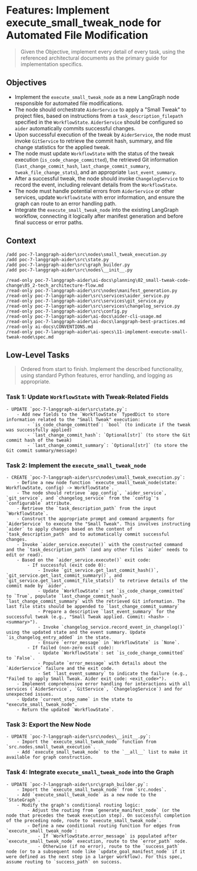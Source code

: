# Features: Implement execute_small_tweak_node for Automated File Modification

> Given the Objective, implement every detail of every task, using the referenced architectural documents as the primary guide for implementation specifics.

## Objectives

- Implement the `execute_small_tweak_node` as a new LangGraph node responsible for automated file modifications.
- The node should orchestrate `AiderService` to apply a "Small Tweak" to project files, based on instructions from a `task_description_filepath` specified in the `WorkflowState`. `AiderService` should be configured so `aider` automatically commits successful changes.
- Upon successful execution of the tweak by `AiderService`, the node must invoke `GitService` to retrieve the commit hash, summary, and file change statistics for the applied tweak.
- The node must update `WorkflowState` with the status of the tweak execution (`is_code_change_committed`), the retrieved Git information (`last_change_commit_hash`, `last_change_commit_summary`, `tweak_file_change_stats`), and an appropriate `last_event_summary`.
- After a successful tweak, the node should invoke `ChangelogService` to record the event, including relevant details from the `WorkflowState`.
- The node must handle potential errors from `AiderService` or other services, update `WorkflowState` with error information, and ensure the graph can route to an error handling path.
- Integrate the `execute_small_tweak_node` into the existing LangGraph workflow, connecting it logically after manifest generation and before final success or error paths.

## Context
```
/add poc-7-langgraph-aider\src\nodes\small_tweak_execution.py
/add poc-7-langgraph-aider\src\state.py
/add poc-7-langgraph-aider\src\graph_builder.py
/add poc-7-langgraph-aider\src\nodes\__init__.py

/read-only poc-7-langgraph-aider\ai-docs\planning\02_small-tweak-code-change\05_2-tech_architecture-flow.md
/read-only poc-7-langgraph-aider\src\nodes\manifest_generation.py
/read-only poc-7-langgraph-aider\src\services\aider_service.py
/read-only poc-7-langgraph-aider\src\services\git_service.py
/read-only poc-7-langgraph-aider\src\services\changelog_service.py
/read-only poc-7-langgraph-aider\src\config.py
/read-only poc-7-langgraph-aider\ai-docs\aider-cli-usage.md
/read-only poc-7-langgraph-aider\ai-docs\langgraph-best-practices.md
/read-only ai-docs\CONVENTIONS.md
/read-only poc-7-langgraph-aider\ai-specs\11-implement-execute-small-tweak-node\spec.md
```

## Low-Level Tasks
> Ordered from start to finish. Implement the described functionality, using standard Python features, error handling, and logging as appropriate.

### Task 1: Update `WorkflowState` with Tweak-Related Fields
```
- UPDATE `poc-7-langgraph-aider\src\state.py`:
    - Add new fields to the `WorkflowState` TypedDict to store information related to the "Small Tweak" execution:
        - `is_code_change_committed`: `bool` (to indicate if the tweak was successfully applied)
        - `last_change_commit_hash`: `Optional[str]` (to store the Git commit hash of the tweak)
        - `last_change_commit_summary`: `Optional[str]` (to store the Git commit summary/message)
```

### Task 2: Implement the `execute_small_tweak_node`
```
- CREATE `poc-7-langgraph-aider\src\nodes\small_tweak_execution.py`:
    - Define a new node function `execute_small_tweak_node(state: WorkflowState, config) -> WorkflowState`.
    - The node should retrieve `app_config`, `aider_service`, `git_service`, and `changelog_service` from the `config`'s `configurable` attribute.
    - Retrieve the `task_description_path` from the input `WorkflowState`.
    - Construct the appropriate prompt and command arguments for `AiderService` to execute the "Small Tweak". This involves instructing `aider` to apply changes based on the content of `task_description_path` and to automatically commit successful changes.
    - Invoke `aider_service.execute()` with the constructed command and the `task_description_path` (and any other files `aider` needs to edit or read).
    - Based on the `aider_service.execute()` exit code:
        - If successful (exit code 0):
            - Invoke `git_service.get_last_commit_hash()`, `git_service.get_last_commit_summary()`, and `git_service.get_last_commit_file_stats()` to retrieve details of the commit made by `aider`.
            - Update `WorkflowState`: set `is_code_change_committed` to `True`, populate `last_change_commit_hash`, `last_change_commit_summary` with the retrieved Git information. The last file stats should be appended to `last_change_commit_summary`
            - Prepare a descriptive `last_event_summary` for the successful tweak (e.g., "Small Tweak applied. Commit: <hash> - <summary>").
            - Invoke `changelog_service.record_event_in_changelog()` using the updated state and the event summary. Update `is_changelog_entry_added` in the state.
            - Ensure `error_message` in `WorkflowState` is `None`.
        - If failed (non-zero exit code):
            - Update `WorkflowState`: set `is_code_change_committed` to `False`.
            - Populate `error_message` with details about the `AiderService` failure and the exit code.
            - Set `last_event_summary` to indicate the failure (e.g., "Failed to apply Small Tweak. Aider exit code: <exit_code>").
    - Implement comprehensive error handling for interactions with all services (`AiderService`, `GitService`, `ChangelogService`) and for unexpected issues.
    - Update `current_step_name` in the state to "execute_small_tweak_node".
    - Return the updated `WorkflowState`.
```

### Task 3: Export the New Node
```
- UPDATE `poc-7-langgraph-aider\src\nodes\__init__.py`:
    - Import the `execute_small_tweak_node` function from `src.nodes.small_tweak_execution`.
    - Add `execute_small_tweak_node` to the `__all__` list to make it available for graph construction.
```

### Task 4: Integrate `execute_small_tweak_node` into the Graph
```
- UPDATE `poc-7-langgraph-aider\src\graph_builder.py`:
    - Import the `execute_small_tweak_node` from `src.nodes`.
    - Add `execute_small_tweak_node` as a new node to the `StateGraph`.
    - Modify the graph's conditional routing logic:
        - Adjust the routing from `generate_manifest_node` (or the node that precedes the tweak execution step). On successful completion of the preceding node, route to `execute_small_tweak_node`.
        - Define a new conditional routing function for edges from `execute_small_tweak_node`:
            - If `WorkflowState.error_message` is populated after `execute_small_tweak_node` execution, route to the `error_path` node.
            - Otherwise (if no error), route to the `success_path` node (or to a subsequent node like `update_goal_manifest_node` if it were defined as the next step in a larger workflow). For this spec, assume routing to `success_path` on success.
```
